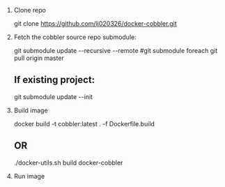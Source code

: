
1) Clone repo

    git clone https://github.com/lj020326/docker-cobbler.git
    
2) Fetch the cobbler source repo submodule:

    git submodule update --recursive --remote
    #git submodule foreach git pull origin master

    ## If existing project:
    git submodule update --init

3) Build image

    docker build -t cobbler:latest . -f Dockerfile.build
    ## OR 
    ./docker-utils.sh build docker-cobbler

4) Run image


